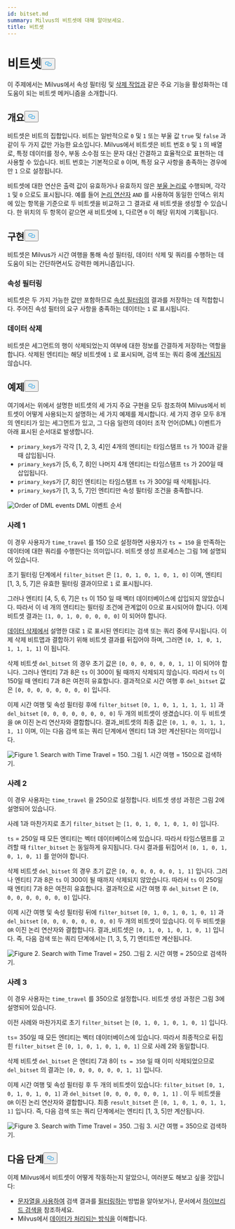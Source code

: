 ```yaml
---
id: bitset.md
summary: Milvus의 비트셋에 대해 알아보세요.
title: 비트셋
---
```

<h1 id="Bitset" class="common-anchor-header">비트셋<button data-href="#Bitset" class="anchor-icon" translate="no">
      <svg translate="no"
        aria-hidden="true"
        focusable="false"
        height="20"
        version="1.1"
        viewBox="0 0 16 16"
        width="16"
      >
        <path
          fill="#0092E4"
          fill-rule="evenodd"
          d="M4 9h1v1H4c-1.5 0-3-1.69-3-3.5S2.55 3 4 3h4c1.45 0 3 1.69 3 3.5 0 1.41-.91 2.72-2 3.25V8.59c.58-.45 1-1.27 1-2.09C10 5.22 8.98 4 8 4H4c-.98 0-2 1.22-2 2.5S3 9 4 9zm9-3h-1v1h1c1 0 2 1.22 2 2.5S13.98 12 13 12H9c-.98 0-2-1.22-2-2.5 0-.83.42-1.64 1-2.09V6.25c-1.09.53-2 1.84-2 3.25C6 11.31 7.55 13 9 13h4c1.45 0 3-1.69 3-3.5S14.5 6 13 6z"
        ></path>
      </svg>
    </button></h1><p>이 주제에서는 Milvus에서 속성 필터링 및 <a href="https://milvus.io/blog/2022-02-07-how-milvus-deletes-streaming-data-in-distributed-cluster.md">삭제 작업과</a> 같은 주요 기능을 활성화하는 데 도움이 되는 비트셋 메커니즘을 소개합니다.</p>
<h2 id="Overview" class="common-anchor-header">개요<button data-href="#Overview" class="anchor-icon" translate="no">
      <svg translate="no"
        aria-hidden="true"
        focusable="false"
        height="20"
        version="1.1"
        viewBox="0 0 16 16"
        width="16"
      >
        <path
          fill="#0092E4"
          fill-rule="evenodd"
          d="M4 9h1v1H4c-1.5 0-3-1.69-3-3.5S2.55 3 4 3h4c1.45 0 3 1.69 3 3.5 0 1.41-.91 2.72-2 3.25V8.59c.58-.45 1-1.27 1-2.09C10 5.22 8.98 4 8 4H4c-.98 0-2 1.22-2 2.5S3 9 4 9zm9-3h-1v1h1c1 0 2 1.22 2 2.5S13.98 12 13 12H9c-.98 0-2-1.22-2-2.5 0-.83.42-1.64 1-2.09V6.25c-1.09.53-2 1.84-2 3.25C6 11.31 7.55 13 9 13h4c1.45 0 3-1.69 3-3.5S14.5 6 13 6z"
        ></path>
      </svg>
    </button></h2><p>비트셋은 비트의 집합입니다. 비트는 일반적으로 <code translate="no">0</code> 및 <code translate="no">1</code> 또는 부울 값 <code translate="no">true</code> 및 <code translate="no">false</code> 과 같이 두 가지 값만 가능한 요소입니다. Milvus에서 비트셋은 비트 번호 <code translate="no">0</code> 및 <code translate="no">1</code> 의 배열로, 특정 데이터를 정수, 부동 소수점 또는 문자 대신 간결하고 효율적으로 표현하는 데 사용할 수 있습니다. 비트 번호는 기본적으로 <code translate="no">0</code> 이며, 특정 요구 사항을 충족하는 경우에만 <code translate="no">1</code> 으로 설정됩니다.</p>
<p>비트셋에 대한 연산은 출력 값이 유효하거나 유효하지 않은 <a href="/docs/ko/boolean.md">부울 논리로</a> 수행되며, 각각 <code translate="no">1</code> 및 <code translate="no">0</code> 으로도 표시됩니다. 예를 들어 <a href="https://milvus.io/docs/v2.1.x/boolean.md#Logical-operators">논리 연산자</a> <code translate="no">AND</code> 를 사용하여 동일한 인덱스 위치에 있는 항목을 기준으로 두 비트셋을 비교하고 그 결과로 새 비트셋을 생성할 수 있습니다. 한 위치의 두 항목이 같으면 새 비트셋에 <code translate="no">1</code>, 다르면 <code translate="no">0</code> 이 해당 위치에 기록됩니다.</p>
<h2 id="Implementation" class="common-anchor-header">구현<button data-href="#Implementation" class="anchor-icon" translate="no">
      <svg translate="no"
        aria-hidden="true"
        focusable="false"
        height="20"
        version="1.1"
        viewBox="0 0 16 16"
        width="16"
      >
        <path
          fill="#0092E4"
          fill-rule="evenodd"
          d="M4 9h1v1H4c-1.5 0-3-1.69-3-3.5S2.55 3 4 3h4c1.45 0 3 1.69 3 3.5 0 1.41-.91 2.72-2 3.25V8.59c.58-.45 1-1.27 1-2.09C10 5.22 8.98 4 8 4H4c-.98 0-2 1.22-2 2.5S3 9 4 9zm9-3h-1v1h1c1 0 2 1.22 2 2.5S13.98 12 13 12H9c-.98 0-2-1.22-2-2.5 0-.83.42-1.64 1-2.09V6.25c-1.09.53-2 1.84-2 3.25C6 11.31 7.55 13 9 13h4c1.45 0 3-1.69 3-3.5S14.5 6 13 6z"
        ></path>
      </svg>
    </button></h2><p>비트셋은 Milvus가 시간 여행을 통해 속성 필터링, 데이터 삭제 및 쿼리를 수행하는 데 도움이 되는 간단하면서도 강력한 메커니즘입니다.</p>
<h3 id="Attribute-filtering" class="common-anchor-header">속성 필터링</h3><p>비트셋은 두 가지 가능한 값만 포함하므로 <a href="https://milvus.io/docs/v2.1.x/hybridsearch.md">속성 필터링의</a> 결과를 저장하는 데 적합합니다. 주어진 속성 필터의 요구 사항을 충족하는 데이터는 <code translate="no">1</code> 로 표시됩니다.</p>
<h3 id="Data-deletion" class="common-anchor-header">데이터 삭제</h3><p>비트셋은 세그먼트의 행이 삭제되었는지 여부에 대한 정보를 간결하게 저장하는 역할을 합니다. 삭제된 엔티티는 해당 비트셋에 <code translate="no">1</code> 로 표시되며, 검색 또는 쿼리 중에 <a href="https://milvus.io/blog/deleting-data-in-milvus.md">계산되지</a> 않습니다.</p>
<h2 id="Examples" class="common-anchor-header">예제<button data-href="#Examples" class="anchor-icon" translate="no">
      <svg translate="no"
        aria-hidden="true"
        focusable="false"
        height="20"
        version="1.1"
        viewBox="0 0 16 16"
        width="16"
      >
        <path
          fill="#0092E4"
          fill-rule="evenodd"
          d="M4 9h1v1H4c-1.5 0-3-1.69-3-3.5S2.55 3 4 3h4c1.45 0 3 1.69 3 3.5 0 1.41-.91 2.72-2 3.25V8.59c.58-.45 1-1.27 1-2.09C10 5.22 8.98 4 8 4H4c-.98 0-2 1.22-2 2.5S3 9 4 9zm9-3h-1v1h1c1 0 2 1.22 2 2.5S13.98 12 13 12H9c-.98 0-2-1.22-2-2.5 0-.83.42-1.64 1-2.09V6.25c-1.09.53-2 1.84-2 3.25C6 11.31 7.55 13 9 13h4c1.45 0 3-1.69 3-3.5S14.5 6 13 6z"
        ></path>
      </svg>
    </button></h2><p>여기에서는 위에서 설명한 비트셋의 세 가지 주요 구현을 모두 참조하여 Milvus에서 비트셋이 어떻게 사용되는지 설명하는 세 가지 예제를 제시합니다. 세 가지 경우 모두 8개의 엔티티가 있는 세그먼트가 있고, 그 다음 일련의 데이터 조작 언어(DML) 이벤트가 아래 표시된 순서대로 발생합니다.</p>
<ul>
<li><code translate="no">primary_key</code>s가 각각 [1, 2, 3, 4]인 4개의 엔티티는 타임스탬프 <code translate="no">ts</code> 가 100과 같을 때 삽입됩니다.</li>
<li><code translate="no">primary_key</code>s가 [5, 6, 7, 8]인 나머지 4개 엔티티는 타임스탬프 <code translate="no">ts</code> 가 200일 때 삽입됩니다.</li>
<li><code translate="no">primary_key</code>s가 [7, 8]인 엔티티는 타임스탬프 <code translate="no">ts</code> 가 300일 때 삭제됩니다.</li>
<li><code translate="no">primary_key</code>s가 [1, 3, 5, 7]인 엔티티만 속성 필터링 조건을 충족합니다.</li>
</ul>
<p>
  
   <span class="img-wrapper"> <img translate="no" src="/docs/v2.5.x/assets/bitset_0.svg" alt="Order of DML events" class="doc-image" id="order-of-dml-events" />
   </span> <span class="img-wrapper"> <span>DML 이벤트 순서</span> </span></p>
<h3 id="Case-one" class="common-anchor-header">사례 1</h3><p>이 경우 사용자가 <code translate="no">time_travel</code> 를 150 으로 설정하면 사용자가 <code translate="no">ts = 150</code> 을 만족하는 데이터에 대한 쿼리를 수행한다는 의미입니다. 비트셋 생성 프로세스는 그림 1에 설명되어 있습니다.</p>
<p>초기 필터링 단계에서 <code translate="no">filter_bitset</code> 은 <code translate="no">[1, 0, 1, 0, 1, 0, 1, 0]</code> 이며, 엔티티 [1, 3, 5, 7]은 유효한 필터링 결과이므로 <code translate="no">1</code> 로 표시됩니다.</p>
<p>그러나 엔티티 [4, 5, 6, 7]은 <code translate="no">ts</code> 이 150 일 때 벡터 데이터베이스에 삽입되지 않았습니다. 따라서 이 네 개의 엔티티는 필터링 조건에 관계없이 0으로 표시되어야 합니다. 이제 비트셋 결과는 <code translate="no">[1, 0, 1, 0, 0, 0, 0, 0]</code> 이 되어야 합니다.</p>
<p><a href="#data-deletion">데이터 삭제에서</a> 설명한 대로 <code translate="no">1</code> 로 표시된 엔티티는 검색 또는 쿼리 중에 무시됩니다. 이제 삭제 비트맵과 결합하기 위해 비트셋 결과를 뒤집어야 하며, 그러면 <code translate="no">[0, 1, 0, 1, 1, 1, 1, 1]</code> 이 됩니다.</p>
<p>삭제 비트셋 <code translate="no">del_bitset</code> 의 경우 초기 값은 <code translate="no">[0, 0, 0, 0, 0, 0, 1, 1]</code> 이 되어야 합니다. 그러나 엔티티 7과 8은 <code translate="no">ts</code> 이 300이 될 때까지 삭제되지 않습니다. 따라서 <code translate="no">ts</code> 이 150일 때 엔티티 7과 8은 여전히 유효합니다. 결과적으로 시간 여행 후 <code translate="no">del_bitset</code> 값은 <code translate="no">[0, 0, 0, 0, 0, 0, 0, 0]</code> 입니다.</p>
<p>이제 시간 여행 및 속성 필터링 후에 <code translate="no">filter_bitset</code> <code translate="no">[0, 1, 0, 1, 1, 1, 1, 1]</code> 과 <code translate="no">del_bitset</code> <code translate="no">[0, 0, 0, 0, 0, 0, 0, 0]</code> 두 개의 비트셋이 생겼습니다.  이 두 비트셋을 <code translate="no">OR</code> 이진 논리 연산자와 결합합니다. 결과_비트셋의 최종 값은 <code translate="no">[0, 1, 0, 1, 1, 1, 1, 1]</code> 이며, 이는 다음 검색 또는 쿼리 단계에서 엔티티 1과 3만 계산된다는 의미입니다.</p>
<p>
 <span class="img-wrapper">
   <img translate="no" src="/docs/v2.5.x/assets/bitset_1.jpg" alt="Figure 1. Search with Time Travel = 150." class="doc-image" id="figure-1.-search-with-time-travel-=-150." />
   <span>그림 1. 시간 여행 = 150으로 검색하기</span>. </span></p>
<h3 id="Case-two" class="common-anchor-header">사례 2</h3><p>이 경우 사용자는 <code translate="no">time_travel</code> 을 250으로 설정합니다. 비트셋 생성 과정은 그림 2에 설명되어 있습니다.</p>
<p>사례 1과 마찬가지로 초기 <code translate="no">filter_bitset</code> 는 <code translate="no">[1, 0, 1, 0, 1, 0, 1, 0]</code> 입니다.</p>
<p><code translate="no">ts</code> = 250일 때 모든 엔티티는 벡터 데이터베이스에 있습니다. 따라서 타임스탬프를 고려할 때 <code translate="no">filter_bitset</code> 는 동일하게 유지됩니다. 다시 결과를 뒤집어서 <code translate="no">[0, 1, 0, 1, 0, 1, 0, 1]</code> 를 얻어야 합니다.</p>
<p>삭제 비트셋 <code translate="no">del_bitset</code> 의 경우 초기 값은 <code translate="no">[0, 0, 0, 0, 0, 0, 1, 1]</code> 입니다. 그러나 엔티티 7과 8은 <code translate="no">ts</code> 이 300이 될 때까지 삭제되지 않았습니다. 따라서 <code translate="no">ts</code> 이 250일 때 엔티티 7과 8은 여전히 유효합니다. 결과적으로 시간 여행 후 <code translate="no">del_bitset</code> 은 <code translate="no">[0, 0, 0, 0, 0, 0, 0, 0]</code> 입니다.</p>
<p>이제 시간 여행 및 속성 필터링 뒤에 <code translate="no">filter_bitset</code> <code translate="no">[0, 1, 0, 1, 0, 1, 0, 1]</code> 과 <code translate="no">del_bitset</code> <code translate="no">[0, 0, 0, 0, 0, 0, 0, 0]</code> 두 개의 비트셋이 있습니다. 이 두 비트셋을 <code translate="no">OR</code> 이진 논리 연산자와 결합합니다. 결과_비트셋은 <code translate="no">[0, 1, 0, 1, 0, 1, 0, 1]</code> 입니다. 즉, 다음 검색 또는 쿼리 단계에서는 [1, 3, 5, 7] 엔티트만 계산됩니다.</p>
<p>
 <span class="img-wrapper">
   <img translate="no" src="/docs/v2.5.x/assets/bitset_2.jpg" alt="Figure 2. Search with Time Travel = 250." class="doc-image" id="figure-2.-search-with-time-travel-=-250." />
   <span>그림 2. 시간 여행 = 250으로 검색하기</span>. </span></p>
<h3 id="Case-three" class="common-anchor-header">사례 3</h3><p>이 경우 사용자는 <code translate="no">time_travel</code> 를 350으로 설정합니다. 비트셋 생성 과정은 그림 3에 설명되어 있습니다.</p>
<p>이전 사례와 마찬가지로 초기 <code translate="no">filter_bitset</code> 는 <code translate="no">[0, 1, 0, 1, 0, 1, 0, 1]</code> 입니다.</p>
<p><code translate="no">ts</code>= 350일 때 모든 엔티티는 벡터 데이터베이스에 있습니다. 따라서 최종적으로 뒤집힌 <code translate="no">filter_bitset</code> 은 <code translate="no">[0, 1, 0, 1, 0, 1, 0, 1]</code> 으로 사례 2와 동일합니다.</p>
<p>삭제 비트셋 <code translate="no">del_bitset</code> 은 엔티티 7과 8이 <code translate="no">ts = 350</code> 일 때 이미 삭제되었으므로 <code translate="no">del_bitset</code> 의 결과는 <code translate="no">[0, 0, 0, 0, 0, 0, 1, 1]</code> 입니다.</p>
<p>이제 시간 여행 및 속성 필터링 후 두 개의 비트셋이 있습니다: <code translate="no">filter_bitset</code> <code translate="no">[0, 1, 0, 1, 0, 1, 0, 1]</code> 과 <code translate="no">del_bitset</code> <code translate="no">[0, 0, 0, 0, 0, 0, 1, 1]</code> .  이 두 비트셋을 <code translate="no">OR</code> 이진 논리 연산자와 결합합니다. 최종 <code translate="no">result_bitset</code> 은 <code translate="no">[0, 1, 0, 1, 0, 1, 1, 1]</code> 입니다. 즉, 다음 검색 또는 쿼리 단계에서는 엔티티 [1, 3, 5]만 계산됩니다.</p>
<p>
 <span class="img-wrapper">
   <img translate="no" src="/docs/v2.5.x/assets/bitset_3.jpg" alt="Figure 3. Search with Time Travel = 350." class="doc-image" id="figure-3.-search-with-time-travel-=-350." />
   <span>그림 3. 시간 여행 = 350으로 검색하기</span>. </span></p>
<h2 id="Whats-next" class="common-anchor-header">다음 단계<button data-href="#Whats-next" class="anchor-icon" translate="no">
      <svg translate="no"
        aria-hidden="true"
        focusable="false"
        height="20"
        version="1.1"
        viewBox="0 0 16 16"
        width="16"
      >
        <path
          fill="#0092E4"
          fill-rule="evenodd"
          d="M4 9h1v1H4c-1.5 0-3-1.69-3-3.5S2.55 3 4 3h4c1.45 0 3 1.69 3 3.5 0 1.41-.91 2.72-2 3.25V8.59c.58-.45 1-1.27 1-2.09C10 5.22 8.98 4 8 4H4c-.98 0-2 1.22-2 2.5S3 9 4 9zm9-3h-1v1h1c1 0 2 1.22 2 2.5S13.98 12 13 12H9c-.98 0-2-1.22-2-2.5 0-.83.42-1.64 1-2.09V6.25c-1.09.53-2 1.84-2 3.25C6 11.31 7.55 13 9 13h4c1.45 0 3-1.69 3-3.5S14.5 6 13 6z"
        ></path>
      </svg>
    </button></h2><p>이제 Milvus에서 비트셋이 어떻게 작동하는지 알았으니, 여러분도 해보고 싶을 것입니다:</p>
<ul>
<li><a href="https://milvus.io/blog/2022-08-08-How-to-use-string-data-to-empower-your-similarity-search-applications.md">문자열을 사용하여</a> 검색 결과를 <a href="https://milvus.io/blog/2022-08-08-How-to-use-string-data-to-empower-your-similarity-search-applications.md">필터링하는</a> 방법을 알아보거나, 문서에서 <a href="https://milvus.io/docs/hybridsearch.md">하이브리드 검색을</a> 참조하세요.</li>
<li>Milvus에서 <a href="https://milvus.io/docs/v2.1.x/data_processing.md">데이터가 처리되는 방식을</a> 이해합니다.</li>
</ul>
